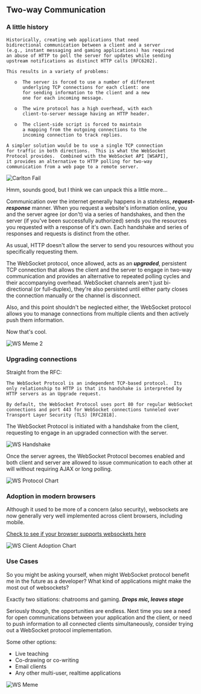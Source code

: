 ## Two-way Communication

### A little history

```
Historically, creating web applications that need 
bidirectional communication between a client and a server 
(e.g., instant messaging and gaming applications) has required 
an abuse of HTTP to poll the server for updates while sending 
upstream notifications as distinct HTTP calls [RFC6202].

This results in a variety of problems:

   o  The server is forced to use a number of different 
      underlying TCP connections for each client: one 
      for sending information to the client and a new 
      one for each incoming message.

   o  The wire protocol has a high overhead, with each 
      client-to-server message having an HTTP header.

   o  The client-side script is forced to maintain 
      a mapping from the outgoing connections to the 
      incoming connection to track replies.

A simpler solution would be to use a single TCP connection 
for traffic in both directions.  This is what the WebSocket 
Protocol provides.  Combined with the WebSocket API [WSAPI], 
it provides an alternative to HTTP polling for two-way 
communication from a web page to a remote server.
```

![Carlton Fail](http://cdn.jsears.co/carlton.gif "Carlton")

Hmm, sounds good, but I think we can unpack this a little more...

Communication over the internet generally happens in a stateless, ***request-response*** manner. When you request a website's information online, you and the server agree (or don't) via a series of handshakes, and then the server (if you've been successfully authorized) sends you the resources you requested with a response of it's own. Each handshake and series of responses and requests is distinct from the other.

As usual, HTTP doesn't allow the server to send you resources without you specifically requesting them.

The WebSocket protocol, once allowed, acts as an ***upgraded***, persistent TCP connection that allows the client and the server to engage in two-way communication and provides an alternative to repeated polling cycles and their accompanying overhead. WebSocket channels aren't just bi-directional (or full-duplex), they're also persisted until either party closes the connection manually or the channel is disconnect.

Also, and this point shouldn't be neglected either, the WebSocket protocol allows you to manage connections from multiple clients and then actively push them information.

Now that's cool.

![WS Meme 2](http://cdn.jsears.co/ws-meme-2.jpg "WS Meme 2")

### Upgrading connections

Straight from the RFC:

```
The WebSocket Protocol is an independent TCP-based protocol.  Its
only relationship to HTTP is that its handshake is interpreted by
HTTP servers as an Upgrade request.

By default, the WebSocket Protocol uses port 80 for regular WebSocket
connections and port 443 for WebSocket connections tunneled over
Transport Layer Security (TLS) [RFC2818].
```

The WebSocket Protocol is initiated with a handshake from the client, requesting to engage in an upgraded connection with the server. 

![WS Handshake](http://cdn.jsears.co/ws-example-handshake-client.png "WS Handshake")

Once the server agrees, the WebSocket Protocol becomes enabled and both client and server are allowed to issue communication to each other at will without requiring AJAX or long polling. 

![WS Protocol Chart](http://cdn.jsears.co/protocol-chart.png "WS Protocol Chart")

### Adoption in modern browsers

Although it used to be more of a concern (also security), websockets are now generally very well implemented across client browsers, including mobile.

[Check to see if your browser supports websockets here](http://websocketstest.com/)

![WS Client Adoption Chart](http://cdn.jsears.co/websocket-adoption-chart.png "WS Client Adoption Chart")

### Use Cases

So you might be asking yourself, when might WebSocket protocol benefit me in the future as a developer? What kind of applications might make the most out of websockets?

Exactly two sitiations: chatrooms and gaming. ***Drops mic, leaves stage***

Seriously though, the opportunities are endless. Next time you see a need for open communications between your application and the client, or need to push information to all connected clients simultaneously, consider trying out a WebSocket protocol implementation.

Some other options:

- Live teaching
- Co-drawing or co-writing
- Email clients
- Any other multi-user, realtime applications

![WS Meme](http://cdn.jsears.co/ws-meme.jpg "WS Meme")
